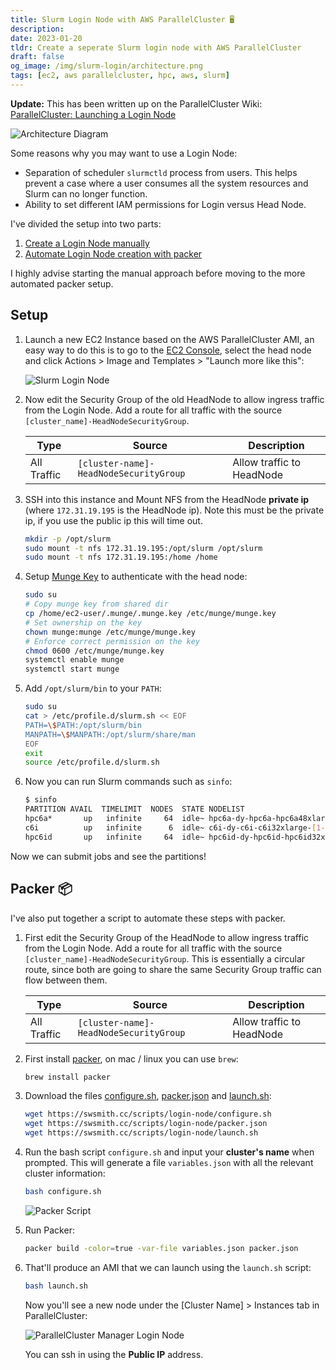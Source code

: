```yaml
---
title: Slurm Login Node with AWS ParallelCluster 🖥
description:
date: 2023-01-20
tldr: Create a seperate Slurm login node with AWS ParallelCluster
draft: false
og_image: /img/slurm-login/architecture.png
tags: [ec2, aws parallelcluster, hpc, aws, slurm]
---
```


**Update:** This has been written up on the ParallelCluster Wiki: [ParallelCluster: Launching a Login Node](https://github.com/aws/aws-parallelcluster/wiki/ParallelCluster:-Launching-a-Login-Node)

![Architecture Diagram](/img/slurm-login/architecture.png)

Some reasons why you may want to use a Login Node:

* Separation of scheduler `slurmctld` process from users. This helps prevent a case where a user consumes all the system resources and Slurm can no longer function.
* Ability to set different IAM permissions for Login versus Head Node.

I've divided the setup into two parts:

1. [Create a Login Node manually](#setup)
2. [Automate Login Node creation with packer](#packer-)

I highly advise starting the manual approach before moving to the more automated packer setup.

## Setup

1. Launch a new EC2 Instance based on the AWS ParallelCluster AMI, an easy way to do this is to go to the [EC2 Console](https://console.aws.amazon.com/ec2/v2/home), select the head node and click Actions > Image and Templates > "Launch more like this":

    ![Slurm Login Node](/img/slurm-login/ec2-clone.png)

2. Now edit the Security Group of the old HeadNode to allow ingress traffic from the Login Node. Add a route for all traffic with the source `[cluster_name]-HeadNodeSecurityGroup`.

    | Type        | Source                               | Description               |
    |-------------|--------------------------------------|---------------------------|
    | All Traffic | `[cluster-name]-HeadNodeSecurityGroup` | Allow traffic to HeadNode |

3. SSH into this instance and Mount NFS from the HeadNode **private ip** (where `172.31.19.195` is the HeadNode ip). Note this must be the private ip, if you use the public ip this will time out.

    ```bash
    mkdir -p /opt/slurm
    sudo mount -t nfs 172.31.19.195:/opt/slurm /opt/slurm
    sudo mount -t nfs 172.31.19.195:/home /home
    ```

4. Setup [Munge Key](https://slurm.schedmd.com/quickstart_admin.html#communication) to authenticate with the head node:

    ```bash
    sudo su
    # Copy munge key from shared dir
    cp /home/ec2-user/.munge/.munge.key /etc/munge/munge.key
    # Set ownership on the key
    chown munge:munge /etc/munge/munge.key
    # Enforce correct permission on the key
    chmod 0600 /etc/munge/munge.key
    systemctl enable munge
    systemctl start munge
    ```

5. Add `/opt/slurm/bin` to your `PATH`:

    ```bash
    sudo su
    cat > /etc/profile.d/slurm.sh << EOF
    PATH=\$PATH:/opt/slurm/bin
    MANPATH=\$MANPATH:/opt/slurm/share/man
    EOF
    exit
    source /etc/profile.d/slurm.sh
    ```

6. Now you can run Slurm commands such as `sinfo`:

    ```bash
    $ sinfo
    PARTITION AVAIL  TIMELIMIT  NODES  STATE NODELIST
    hpc6a*       up   infinite     64  idle~ hpc6a-dy-hpc6a-hpc6a48xlarge-[1-64]
    c6i          up   infinite      6  idle~ c6i-dy-c6i-c6i32xlarge-[1-6]
    hpc6id       up   infinite     64  idle~ hpc6id-dy-hpc6id-hpc6id32xlarge-[1-64]
    ```

Now we can submit jobs and see the partitions!

## Packer 📦

I've also put together a script to automate these steps with packer.

1. First edit the Security Group of the HeadNode to allow ingress traffic from the Login Node. Add a route for all traffic with the source `[cluster_name]-HeadNodeSecurityGroup`. This is essentially a circular route, since both are going to share the same Security Group traffic can flow between them.

    | Type        | Source                               | Description               |
    |-------------|--------------------------------------|---------------------------|
    | All Traffic | `[cluster-name]-HeadNodeSecurityGroup` | Allow traffic to HeadNode |

2. First install [packer](https://developer.hashicorp.com/packer/tutorials/docker-get-started/get-started-install-cli), on mac / linux you can use `brew`:

    ```bash
    brew install packer
    ```

3. Download the files [configure.sh](https://swsmith.cc/scripts/login-node/configure.sh), [packer.json](https://swsmith.cc/scripts/login-node/packer.json) and [launch.sh](https://swsmith.cc/scripts/login-node/launch.sh):

    ```bash
    wget https://swsmith.cc/scripts/login-node/configure.sh
    wget https://swsmith.cc/scripts/login-node/packer.json
    wget https://swsmith.cc/scripts/login-node/launch.sh
    ```

4. Run the bash script `configure.sh` and input your **cluster's name** when prompted. This will generate a file `variables.json` with all the relevant cluster information:

    ```bash
    bash configure.sh
    ```

    ![Packer Script](/img/slurm-login/login-node-script.png)

5. Run Packer:

    ```bash
    packer build -color=true -var-file variables.json packer.json
    ```

6. That'll produce an AMI that we can launch using the `launch.sh` script:

    ```bash
    bash launch.sh
    ```

    Now you'll see a new node under the [Cluster Name] > Instances tab in ParallelCluster:

    ![ParallelCluster Manager Login Node](/img/slurm-login/pcm-login-node.png)

    You can ssh in using the **Public IP** address.